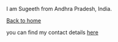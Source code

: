 I am Sugeeth from Andhra Pradesh, India.

[Back to home](README.md)

you can find my contact details [here](contact.md)